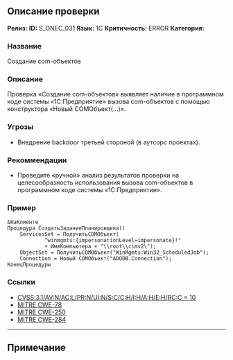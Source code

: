 ## Описание проверки
**Релиз:**
**ID:** S_ONEC_031
**Язык:** 1С
**Критичность:** ERROR
**Категория:** 

### Название 
Создание com-объектов
### Описание 
Проверка «Создание com-объектов» выявляет наличие в программном коде системы «1С:Предприятие» вызова com-объектов с помощью конструктора «Новый COMОбъект(…)».

### Угрозы 
- Внедрение backdoor третьей стороной (в аутсорс проектах).
### Рекоммендации 
- Проведите «ручной» анализ результатов проверки на целесообразность использования вызова com-объектов в программном коде системы «1С:Предприятие».
### Пример 
``` 
&НаКлиенте
Процедура СоздатьЗаданиеПланировщика()
	ServicesSet = ПолучитьCOMОбъект(
			"winmgmts:{impersonationLevel=impersonate}!"
			+ ИмяКомпьютера + "\\root\\cimv2\");
	ObjectSet = ПолучитьCOMОбъект("WinMgmts:Win32_ScheduledJob");
	Connection = Новый COMОбъект("ADODB.Connection");
КонецПроцедуры
``` 
### Ссылки
- [CVSS:3.1/AV:N/AC:L/PR:N/UI:N/S:C/C:H/I:H/A:H/E:H/RC:C = 10](https://www.first.org/cvss/calculator/3.1#CVSS:3.1/AV:N/AC:L/PR:N/UI:N/S:C/C:H/I:H/A:H/E:H/RC:C)
- [MITRE CWE-78](https://cwe.mitre.org/data/definitions/78.html)
- [MITRE CWE-250](https://cwe.mitre.org/data/definitions/250.html)
- [MITRE CWE-284](https://cwe.mitre.org/data/definitions/284.html)

---
## Примечание
